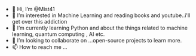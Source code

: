 - 👋 Hi, I’m @Mist41
- 👀 I’m interested in Machine Learning and reading books and youtube..i'll get over this addiction 
- 🌱 I’m currently learning Python and about the things related to machine learning, quantum computing , AI etc.
- 💞️ I’m looking to collaborate on ...open-source projects to learn more.
- 📫 How to reach me ...

<!---
Mist41/Mist41 is a ✨ special ✨ repository because its `README.md` (this file) appears on your GitHub profile.
You can click the Preview link to take a look at your changes.
--->
